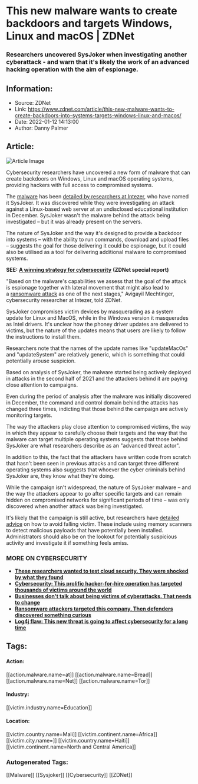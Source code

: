 # This new malware wants to create backdoors and targets Windows, Linux and macOS | ZDNet
### Researchers uncovered SysJoker when investigating another cyberattack - and warn that it's likely the work of an advanced hacking operation with the aim of espionage.

## Information:
+ Source: ZDNet
+ Link: https://www.zdnet.com/article/this-new-malware-wants-to-create-backdoors-into-systems-targets-windows-linux-and-macos/
+ Date: 2022-01-12 14:13:00
+ Author: Danny Palmer


## Article:
![Article Image](https://www.zdnet.com/a/img/resize/2190eef37fbf130e3f021f93175d8e9aeeb34407/2021/12/13/6af65f57-2326-4a2f-9f6f-035fd5fbd2db/gettyimages-close-up-of-fingers-typing-on-glowing-red-backlight-keys-on-a-computer-keyboard.jpg?width=770&height=578&fit=crop&auto=webp)

Cybersecurity researchers have uncovered a new form of malware that can create backdoors on Windows, Linux and macOS operating systems, providing hackers with full access to compromised systems. 

The [malware](https://www.zdnet.com/article/what-is-malware-everything-you-need-to-know-about-viruses-trojans-and-malicious-software/) has been [detailed by researchers at Intezer](https://www.intezer.com/blog/malware-analysis/new-backdoor-sysjoker/), who have named it SysJoker. It was discovered while they were investigating an attack against a Linux-based web server at an undisclosed educational institution in December. SysJoker wasn't the malware behind the attack being investigated – but it was already present on the servers. 


The nature of SysJoker and the way it's designed to provide a backdoor into systems – with the ability to run commands, download and upload files – suggests the goal for those delivering it could be espionage, but it could also be utilised as a tool for delivering additional malware to compromised systems.

**SEE:** [**A winning strategy for cybersecurity**](http://www.zdnet.com/topic/a-winning-strategy-for-cybersecurity/#link=%7B%22role%22:%22standard%22,%22href%22:%22http://www.zdnet.com/topic/a-winning-strategy-for-cybersecurity/%22,%22target%22:%22_blank%22,%22absolute%22:%22%22,%22linkText%22:%22%3Cstrong%3EA%20winning%20strategy%20for%20cybersecurity%3C/strong%3E%22%7D) **(ZDNet special report)**

"Based on the malware's capabilities we assess that the goal of the attack is espionage together with lateral movement that might also lead to a [ransomware attack](https://www.zdnet.com/article/have-we-reached-peak-ransomware-how-the-internets-biggest-security-problem-has-grown-and-what-happens-next/) as one of the next stages," Avigayil Mechtinger, cybersecurity researcher at Intezer, told ZDNet. 

SysJoker compromises victim devices by masquerading as a system update for Linux and MacOS, while in the Windows version it masquerades as Intel drivers. It's unclear how the phoney driver updates are delivered to victims, but the nature of the updates means that users are likely to follow the instructions to install them.  

Researchers note that the names of the update names like "updateMacOs" and "updateSystem" are relatively generic, which is something that could potentially arouse suspicion. 






Based on analysis of SysJoker, the malware started being actively deployed in attacks in the second half of 2021 and the attackers behind it are paying close attention to campaigns.  

Even during the period of analysis after the malware was initially discovered in December, the command and control domain behind the attacks has changed three times, indicting that those behind the campaign are actively monitoring targets. 

The way the attackers play close attention to compromised victims, the way in which they appear to carefully choose their targets and the way that the malware can target multiple operating systems suggests that those behind SysJoker are what researchers describe as an "advanced threat actor". 

In addition to this, the fact that the attackers have written code from scratch that hasn't been seen in previous attacks and can target three different operating systems also suggests that whoever the cyber criminals behind SysJoker are, they know what they're doing. 

While the campaign isn't widespread, the nature of SysJoker malware – and the way the attackers appear to go after specific targets and can remain hidden on compromised networks for significant periods of time – was only discovered when another attack was being investigated. 

It's likely that the campaign is still active, but researchers have [detailed advice](https://www.intezer.com/blog/malware-analysis/new-backdoor-sysjoker/) on how to avoid falling victim. These include using memory scanners to detect malicious payloads that have potentially been installed. Administrators should also be on the lookout for potentially suspicious activity and investigate it if something feels amiss. 

### **MORE ON CYBERSECURITY**

* [**These researchers wanted to test cloud security. They were shocked by what they found**](https://www.zdnet.com/article/these-researchers-wanted-to-test-cloud-security-they-were-shocked-by-what-they-found/)
* [**Cybersecurity: This prolific hacker-for-hire operation has targeted thousands of victims around the world**](https://www.zdnet.com/article/this-cyber-mercenary-hacking-group-has-targeted-thousands-of-victims-around-the-world/)
* [**Businesses don't talk about being victims of cyberattacks. That needs to change**](https://www.zdnet.com/article/businesses-dont-talk-about-being-victims-of-cyberattacks-that-needs-to-change/)
* [**Ransomware attackers targeted this company. Then defenders discovered something curious**](https://www.zdnet.com/article/ransomware-attackers-targeted-this-company-then-defenders-discovered-something-curious/)
* [**Log4j flaw: This new threat is going to affect cybersecurity for a long time**](https://www.zdnet.com/article/log4j-flaw-this-new-threat-is-going-to-affect-cybersecurity-for-a-long-time/)





## Tags:

#### Action:
[[action.malware.name=at]] [[action.malware.name=Bread]] [[action.malware.name=Net]] [[action.malware.name=Tor]]

#### Industry:
[[victim.industry.name=Education]]

#### Location:
[[victim.country.name=Mali]] [[victim.continent.name=Africa]] [[victim.city.name=]] [[victim.country.name=Haiti]] [[victim.continent.name=North and Central America]]

### Autogenerated Tags:
[[Malware]] [[Sysjoker]] [[Cybersecurity]] [[ZDNet]]

